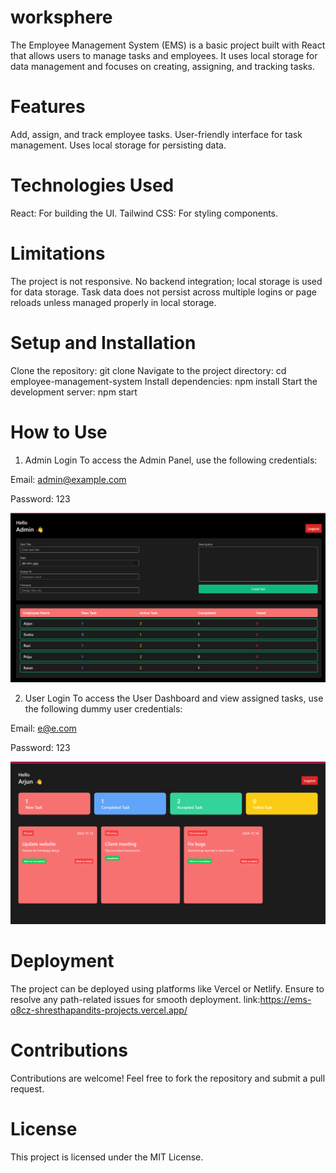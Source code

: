 # worksphere
The Employee Management System (EMS) is a basic project built with React that allows users to manage tasks and employees. It uses local storage for data management and focuses on creating, assigning, and tracking tasks.

# Features
Add, assign, and track employee tasks.
User-friendly interface for task management.
Uses local storage for persisting data.
# Technologies Used
React: For building the UI.
Tailwind CSS: For styling components.
# Limitations
The project is not responsive.
No backend integration; local storage is used for data storage.
Task data does not persist across multiple logins or page reloads unless managed properly in local storage.
# Setup and Installation
Clone the repository:
git clone <repository-link>
Navigate to the project directory:
cd employee-management-system
Install dependencies:
npm install
Start the development server:
npm start

# How to Use
1. Admin Login
To access the Admin Panel, use the following credentials:

Email: admin@example.com

Password: 123

![Admin pannel](src/assets/ss1.png)


2. User Login
To access the User Dashboard and view assigned tasks, use the following dummy user credentials:

Email: e@e.com

Password: 123

![Screenshot 2](src/assets/ss2.png)

# Deployment
The project can be deployed using platforms like Vercel or Netlify. Ensure to resolve any path-related issues for smooth deployment.
link:https://ems-o8cz-shresthapandits-projects.vercel.app/

# Contributions
Contributions are welcome! Feel free to fork the repository and submit a pull request.

# License
This project is licensed under the MIT License.
